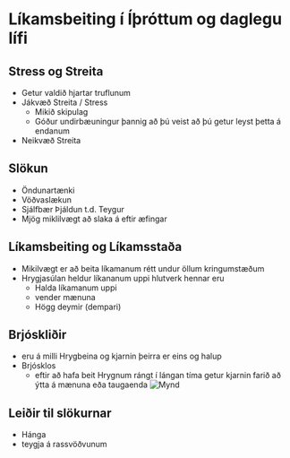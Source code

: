 # Líkamsbeiting í Íþróttum og daglegu lífi

## Stress og Streita

* Getur valdið hjartar truflunum
* Jákvæð Streita / Stress
  * Mikið skipulag
  * Góður undirbæuningur þannig að þú veist að þú getur leyst þetta á endanum
* Neikvæð Streita

## Slökun

* Öndunartænki
* Vöðvaslækun
* Sjálfbær Þjáldun t.d. Teygur
* Mjög miklilvægt að slaka á eftir æfingar

## Líkamsbeiting og Líkamsstaða

* Mikilvægt er að beita líkamanum rétt undur öllum kringumstæðum
* Hrygjasúlan heldur líkananum uppi hlutverk hennar eru
  * Halda líkamanum uppi
  * vender mænuna
  * Högg deymir (dempari)

## Brjóskliðir

* eru á milli Hrygbeina og kjarnin þeirra er eins og halup
* Brjósklos
  * eftir að hafa beit Hrygnum rángt í lángan tíma getur kjarnin farið að ýtta á mænuna eða taugaenda
  ![Mynd](https://github.com/EinarDarri/ithrottir/blob/master/Myndir/Brj%C3%B3sklos.jpg)

## Leiðir til slökurnar

* Hánga
* teygja á rassvöðvunum
